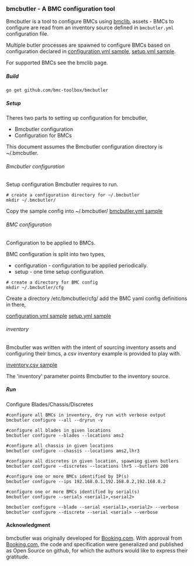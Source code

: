 ### bmcbutler - A BMC configuration tool

Bmcbutler is a tool to configure BMCs using [bmclib](https://github.com/ncode/bmclib),
assets - BMCs to configure are read from an inventory source defined in `bmcbutler.yml` configuration file.

Multiple butler processes are spawned to configure BMCs based on configuration declared in [configuration.yml sample](../master/samples/cfg/configuration.yml), [setup.yml sample](../master/samples/cfg/setup.yml).

For supported BMCs see the bmclib page.

##### Build
`go get github.com/bmc-toolbox/bmcbutler`

##### Setup
Theres two parts to setting up configuration for bmcbutler,

* Bmcbutler configuration
* Configuration for BMCs

This document assumes the Bmcbutler configuration directory is ~/.bmcbutler.

###### Bmcbutler configuration
Setup configuration Bmcbutler requires to run.

```
# create a configuration directory for ~/.bmcbutler
mkdir ~/.bmcbutler/
```

Copy the sample config into ~/.bmcbutler/
[bmcbutler.yml sample](../master/samples/bmcbutler.yml.sample)


###### BMC configuration
Configuration to be applied to BMCs.

BMC configuration is split into two types,

* configuration - configuration to be applied periodically.
* setup - one time setup configuration.

```
# create a directory for BMC config
mkdir ~/.bmcbutler/cfg
```

Create a directory /etc/bmcbutler/cfg/
add the BMC yaml config definitions in there,

[configuration.yml sample](../master/samples/cfg/configuration.yml)
[setup.yml sample](../master/samples/cfg/setup.yml)

###### inventory
Bmcbutler was written with the intent of sourcing inventory assets and configuring their bmcs,
a csv inventory example is provided to play with.

[inventory.csv sample](../master/samples/inventory.csv.sample)

The 'inventory' parameter points Bmcbutler to the inventory source.

##### Run

Configure Blades/Chassis/Discretes

```
#configure all BMCs in inventory, dry run with verbose output
bmcbutler configure --all --dryrun -v

#configure all blades in given locations
bmcbutler configure --blades --locations ams2

#configure all chassis in given locations
bmcbutler configure --chassis --locations ams2,lhr3 

#configure all discretes in given location, spawning given butlers
bmcbutler configure --discretes --locations lhr5 --butlers 200

#configure one or more BMCs identified by IP(s)
bmcbutler configure --ips 192.168.0.1,192.168.0.2,192.168.0.2

#configure one or more BMCs identified by serial(s)
bmcbutler configure --serials <serial1>,<serial2>

bmcbutler configure --blade --serial <serial1>,<serial2> --verbose
bmcbutler configure --discrete --serial <serial> --verbose
```

#### Acknowledgment

bmcbutler was originally developed for [Booking.com](http://www.booking.com).
With approval from [Booking.com](http://www.booking.com), the code and
specification were generalized and published as Open Source on github, for
which the authors would like to express their gratitude.

